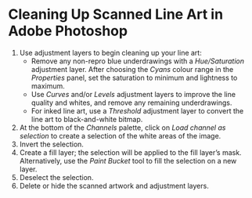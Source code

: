 <!---
  # This file is distributed under the Creative Commons Attribution 4.0
  # International License. To view a copy of this license, please visit
  # <http://creativecommons.org/licenses/by/4.0/>.

  collections:
    - 'adobe-creative-cloud'
    - 'notes'
  git: '$Metadata$'
  twigTemplate: .templates/base-note.html.twig
--->

Cleaning Up Scanned Line Art in Adobe Photoshop
===============================================

1.  Use adjustment layers to begin cleaning up your line art:
    - Remove any non-repro blue underdrawings with a *Hue/Saturation*
      adjustment layer. After choosing the *Cyans* colour range in the
      *Properties* panel, set the saturation to minimum and lightness to
      maximum.
    - Use *Curves* and/or *Levels* adjustment layers to improve the line
      quality and whites, and remove any remaining underdrawings.
    - For inked line art, use a *Threshold* adjustment layer to convert
      the line art to black-and-white bitmap.
2.  At the bottom of the *Channels* palette, click on *Load channel as
    selection* to create a selection of the white areas of the image.
3.  Invert the selection.
4.  Create a fill layer; the selection will be applied to the fill
    layer’s mask. Alternatively, use the *Paint Bucket* tool to fill the
    selection on a new layer.
5.  Deselect the selection.
6.  Delete or hide the scanned artwork and adjustment layers.
